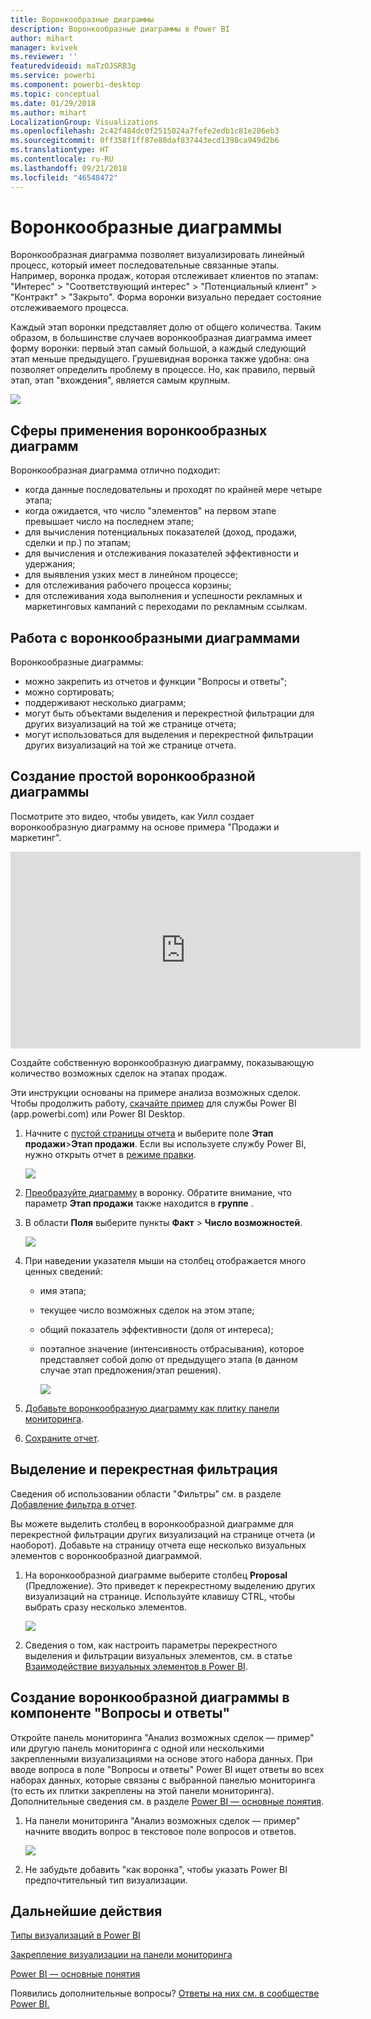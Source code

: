 ```yaml
---
title: Воронкообразные диаграммы
description: Воронкообразные диаграммы в Power BI
author: mihart
manager: kvivek
ms.reviewer: ''
featuredvideoid: maTzOJSRB3g
ms.service: powerbi
ms.component: powerbi-desktop
ms.topic: conceptual
ms.date: 01/29/2018
ms.author: mihart
LocalizationGroup: Visualizations
ms.openlocfilehash: 2c42f484dc0f2515024a7fefe2edb1c81e286eb3
ms.sourcegitcommit: 0ff358f1ff87e88daf837443ecd1398ca949d2b6
ms.translationtype: HT
ms.contentlocale: ru-RU
ms.lasthandoff: 09/21/2018
ms.locfileid: "46548472"
---
```

# <a name="funnel-charts"></a>Воронкообразные диаграммы
Воронкообразная диаграмма позволяет визуализировать линейный процесс, который имеет последовательные связанные этапы. Например, воронка продаж, которая отслеживает клиентов по этапам: "Интерес" \> "Соответствующий интерес" \> "Потенциальный клиент" \> "Контракт" \> "Закрыто".  Форма воронки визуально передает состояние отслеживаемого процесса.

Каждый этап воронки представляет долю от общего количества. Таким образом, в большинстве случаев воронкообразная диаграмма имеет форму воронки: первый этап самый большой, а каждый следующий этап меньше предыдущего.  Грушевидная воронка также удобна: она позволяет определить проблему в процессе.  Но, как правило, первый этап, этап "вхождения", является самым крупным.

![](media/power-bi-visualization-funnel-charts/funnelplain.png)

## <a name="when-to-use-a-funnel-chart"></a>Сферы применения воронкообразных диаграмм
Воронкообразная диаграмма отлично подходит:

* когда данные последовательны и проходят по крайней мере четыре этапа;
* когда ожидается, что число "элементов" на первом этапе превышает число на последнем этапе;
* для вычисления потенциальных показателей (доход, продажи, сделки и пр.) по этапам;
* для вычисления и отслеживания показателей эффективности и удержания;
* для выявления узких мест в линейном процессе;
* для отслеживания рабочего процесса корзины;
* для отслеживания хода выполнения и успешности рекламных и маркетинговых кампаний с переходами по рекламным ссылкам.

## <a name="working-with-funnel-charts"></a>Работа с воронкообразными диаграммами
Воронкообразные диаграммы:

* можно закрепить из отчетов и функции "Вопросы и ответы";
* можно сортировать;
* поддерживают несколько диаграмм;
* могут быть объектами выделения и перекрестной фильтрации для других визуализаций на той же странице отчета;
* могут использоваться для выделения и перекрестной фильтрации других визуализаций на той же странице отчета.

## <a name="create-a-basic-funnel-chart"></a>Создание простой воронкообразной диаграммы
Посмотрите это видео, чтобы увидеть, как Уилл создает воронкообразную диаграмму на основе примера "Продажи и маркетинг".

<iframe width="560" height="315" src="https://www.youtube.com/embed/qKRZPBnaUXM" frameborder="0" allow="autoplay; encrypted-media" allowfullscreen></iframe>


Создайте собственную воронкообразную диаграмму, показывающую количество возможных сделок на этапах продаж.

Эти инструкции основаны на примере анализа возможных сделок. Чтобы продолжить работу, [скачайте пример](../sample-datasets.md) для службы Power BI (app.powerbi.com) или Power BI Desktop.   

1. Начните с [пустой страницы отчета](../power-bi-report-add-page.md) и выберите поле **Этап продажи**\>**Этап продажи**. Если вы используете службу Power BI, нужно открыть отчет в [режиме правки](../service-interact-with-a-report-in-editing-view.md).
   
    ![](media/power-bi-visualization-funnel-charts/funnelselectfield_new.png)
2. [Преобразуйте диаграмму](power-bi-report-change-visualization-type.md) в воронку. Обратите внимание, что параметр **Этап продажи** также находится в **группе** . 
3. В области **Поля** выберите пункты **Факт** \> **Число возможностей**.
   
    ![](media/power-bi-visualization-funnel-charts/power-bi-funnel.png)
4. При наведении указателя мыши на столбец отображается много ценных сведений:
   
   * имя этапа;
   * текущее число возможных сделок на этом этапе;
   * общий показатель эффективности (доля от интереса); 
   * поэтапное значение (интенсивность отбрасывания), которое представляет собой долю от предыдущего этапа (в данном случае этап предложения/этап решения).
     
     ![](media/power-bi-visualization-funnel-charts/funnelhover_new.png)
5. [Добавьте воронкообразную диаграмму как плитку панели мониторинга](../consumer/end-user-tiles.md). 
6. [Сохраните отчет](../service-report-save.md).

## <a name="highlighting-and-cross-filtering"></a>Выделение и перекрестная фильтрация
Сведения об использовании области "Фильтры" см. в разделе [Добавление фильтра в отчет](../power-bi-report-add-filter.md).

Вы можете выделить столбец в воронкообразной диаграмме для перекрестной фильтрации других визуализаций на странице отчета (и наоборот). Добавьте на страницу отчета еще несколько визуальных элементов с воронкообразной диаграммой.

1. На воронкообразной диаграмме выберите столбец **Proposal** (Предложение). Это приведет к перекрестному выделению других визуализаций на странице. Используйте клавишу CTRL, чтобы выбрать сразу несколько элементов.
   
   ![](media/power-bi-visualization-funnel-charts/funnelchartnoowl.gif)
2. Сведения о том, как настроить параметры перекрестного выделения и фильтрации визуальных элементов, см. в статье [Взаимодействие визуальных элементов в Power BI](../consumer/end-user-interactions.md).

## <a name="create-a-funnel-chart-in-qa"></a>Создание воронкообразной диаграммы в компоненте "Вопросы и ответы"
Откройте панель мониторинга "Анализ возможных сделок — пример" или другую панель мониторинга с одной или несколькими закрепленными визуализациями на основе этого набора данных.  При вводе вопроса в поле "Вопросы и ответы" Power BI ищет ответы во всех наборах данных, которые связаны с выбранной панелью мониторинга (то есть их плитки закреплены на этой панели мониторинга). Дополнительные сведения см. в разделе [Power BI — основные понятия](../consumer/end-user-basic-concepts.md).

1. На панели мониторинга "Анализ возможных сделок — пример" начните вводить вопрос в текстовое поле вопросов и ответов.
   
   ![](media/power-bi-visualization-funnel-charts/funnelfromqna_new.png)
   
2. Не забудьте добавить "как воронка", чтобы указать Power BI предпочтительный тип визуализации.

## <a name="next-steps"></a>Дальнейшие действия
[Типы визуализаций в Power BI](power-bi-visualization-types-for-reports-and-q-and-a.md)

[Закрепление визуализации на панели мониторинга](../service-dashboard-pin-tile-from-report.md)

[Power BI — основные понятия](../consumer/end-user-basic-concepts.md)

Появились дополнительные вопросы? [Ответы на них см. в сообществе Power BI.](http://community.powerbi.com/)

